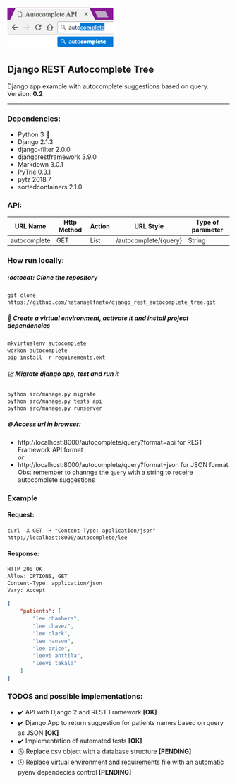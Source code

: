 <p>
  <a href="#">
    <img 
      alt="autocomplete" 
      src="https://raw.githubusercontent.com/natanaelfneto/django_rest_autocomplete_tree/master/assets/autocomplete-img.png"
      width="240"/>
  </a>
</p>

## Django REST Autocomplete Tree
Django app example with autocomplete suggestions based on query.\
Version: **0.2**
***

### Dependencies:
- Python 3 :snake:
- Django 2.1.3
- django-filter 2.0.0
- djangorestframework 3.9.0
- Markdown 3.0.1
- PyTrie 0.3.1
- pytz 2018.7
- sortedcontainers 2.1.0

### API:

| URL Name      | Http Method   | Action    | URL Style             | Type of parameter |
| ---           | ---           | ---       | ---                   | ---               |
| autocomplete  | GET           | List      | /autocomplete/{query} | String            |

### How run locally:
##### :octocat: Clone the repository
```shell
git clone https://github.com/natanaelfneto/django_rest_autocomplete_tree.git
```
##### :space_invader: Create a virtual environment, activate it and install project dependencies
```shell
mkvirtualenv autocomplete
workon autocomplete
pip install -r requirements.ext
```
##### :chart_with_upwards_trend: Migrate django app, test and run it
```shell
python src/manage.py migrate
python src/manage.py tests api
python src/manage.py runserver
```
##### :globe_with_meridians: Access url in browser:
- http://localhost:8000/autocomplete/query?format=api for REST Framework API format\
_or_
- http://localhost:8000/autocomplete/query?format=json for JSON format\
Obs: remember to channge the `query` with a string to receire autocomplete suggestions

### Example

#### Request:
```Shell
curl -X GET -H "Content-Type: application/json" http://localhost:8000/autocomplete/lee
```

#### Response:
```ShellSession
HTTP 200 OK
Allow: OPTIONS, GET
Content-Type: application/json
Vary: Accept
```
```json
{
    "patients": [
        "lee chambers",
        "lee chavez",
        "lee clark",
        "lee hanson",
        "lee price",
        "leevi anttila",
        "leevi takala"
    ]
}
```

### TODOS and possible implementations:
- :heavy_check_mark: API with Django 2 and REST Framework **[OK]**
- :heavy_check_mark: Django App to return suggestion for patients names based on query as JSON **[OK]**
- :heavy_check_mark: Implementation of automated tests **[OK]**
- :clock4: Replace csv object with a database structure **[PENDING]**
- :clock4: Replace virtual environment and requirements file with an automatic pyenv dependecies control **[PENDING]**
